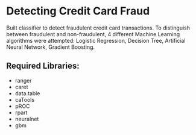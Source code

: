 # Detecting Credit Card Fraud

Built classifier to detect fraudulent credit card transactions. To distinguish between fraudulent and non-fraudulent, 4 different Machine Learning algorithms were attempted: Logistic Regression, Decision Tree, Artificial Neural Network, Gradient Boosting.

## Required Libraries:

- ranger
- caret
- data.table
- caTools
- pROC
- rpart
- neuralnet
- gbm

